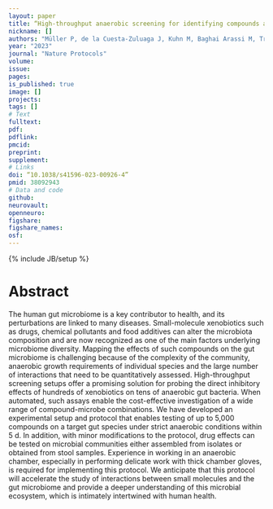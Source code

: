 ```yaml
---
layout: paper
title: “High-throughput anaerobic screening for identifying compounds acting against gut bacteria in monocultures or communities”
nickname: []
authors: "Müller P, de la Cuesta-Zuluaga J, Kuhn M, Baghai Arassi M, Treis T, Blasche S, Zimmermann M, Bork P, Patil KR, Typas A, Garcia-Santamarina S, Maier L"
year: "2023"
journal: "Nature Protocols"
volume: 
issue: 
pages:
is_published: true
image: []
projects:
tags: []
# Text
fulltext:
pdf:
pdflink:
pmcid: 
preprint:
supplement:
# Links
doi: “10.1038/s41596-023-00926-4”
pmid: 38092943
# Data and code
github:
neurovault:
openneuro:
figshare:
figshare_names:
osf:
---
```


{% include JB/setup %}
# Abstract
The human gut microbiome is a key contributor to health, and its perturbations are linked to many diseases. Small-molecule xenobiotics such as drugs, chemical pollutants and food additives can alter the microbiota composition and are now recognized as one of the main factors underlying microbiome diversity. Mapping the effects of such compounds on the gut microbiome is challenging because of the complexity of the community, anaerobic growth requirements of individual species and the large number of interactions that need to be quantitatively assessed. High-throughput screening setups offer a promising solution for probing the direct inhibitory effects of hundreds of xenobiotics on tens of anaerobic gut bacteria. When automated, such assays enable the cost-effective investigation of a wide range of compound-microbe combinations. We have developed an experimental setup and protocol that enables testing of up to 5,000 compounds on a target gut species under strict anaerobic conditions within 5 d. In addition, with minor modifications to the protocol, drug effects can be tested on microbial communities either assembled from isolates or obtained from stool samples. Experience in working in an anaerobic chamber, especially in performing delicate work with thick chamber gloves, is required for implementing this protocol. We anticipate that this protocol will accelerate the study of interactions between small molecules and the gut microbiome and provide a deeper understanding of this microbial ecosystem, which is intimately intertwined with human health.
